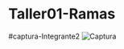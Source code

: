 # Taller01-Ramas

#captura-Integrante2
![Captura](https://github.com/Niariasve/Taller01-Ramas/assets/89329395/4465bf42-51fc-4e0a-a5e5-4149930b02fc)
